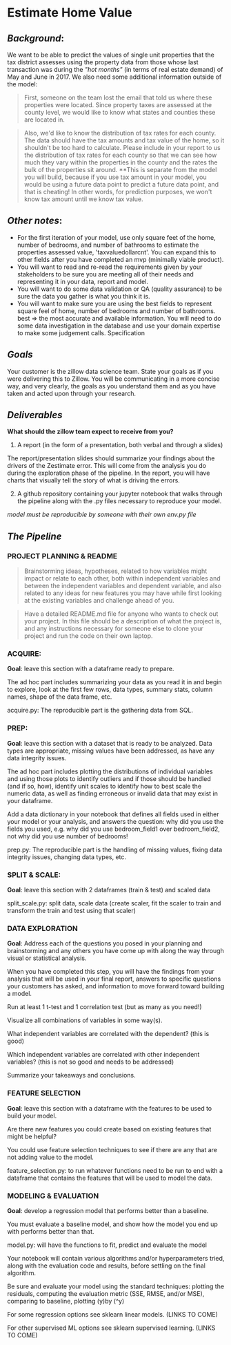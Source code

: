# Estimate Home Value

## *Background*:

We want to be able to predict the values of single unit properties that the tax district assesses using the property data from those whose last transaction was during the *"hot months"* (in terms of real estate demand) of May and June in 2017. We also need some additional information outside of the model:

> First, someone on the team lost the email that told us where these properties were located. Since property taxes are assessed at the county level, we would like to know what states and counties these are located in.

> Also, we'd like to know the distribution of tax rates for each county. The data should have the tax amounts and tax value of the home, so it shouldn't be too hard to calculate. Please include in your report to us the distribution of tax rates for each county so that we can see how much they vary within the properties in the county and the rates the bulk of the properties sit around. **This is separate from the model you will build, because if you use tax amount in your model, you would be using a future data point to predict a future data point, and that is cheating! In other words, for prediction purposes, we won't know tax amount until we know tax value.

## *Other notes*:

- For the first iteration of your model, use only square feet of the home, number of bedrooms, and number of bathrooms to estimate the properties assessed value, 'taxvaluedollarcnt'. You can expand this to other fields after you have completed an mvp (minimally viable product).
- You will want to read and re-read the requirements given by your stakeholders to be sure you are meeting all of their needs and representing it in your data, report and model.
- You will want to do some data validation or QA (quality assurance) to be sure the data you gather is what you think it is.
- You will want to make sure you are using the best fields to represent square feel of home, number of bedrooms and number of bathrooms. best => the most accurate and available information. You will need to do some data investigation in the database and use your domain expertise to make some judgement calls.
Specification

## *Goals*

Your customer is the zillow data science team. State your goals as if you were delivering this to Zillow. You will be communicating in a more concise way, and very clearly, the goals as you understand them and as you have taken and acted upon through your research.

## *Deliverables*

**What should the zillow team expect to receive from you?**

1. A report (in the form of a presentation, both verbal and through a slides)

The report/presentation slides should summarize your findings about the drivers of the Zestimate error. This will come from the analysis you do during the exploration phase of the pipeline. In the report, you will have charts that visually tell the story of what is driving the errors.

2. A github repository containing your jupyter notebook that walks through the pipeline along with the .py files necessary to reproduce your model.

*model must be reproducible by someone with their own env.py file*

## *The Pipeline*

### PROJECT PLANNING & README

> Brainstorming ideas, hypotheses, related to how variables might impact or relate to each other, both within independent variables and between the independent variables and dependent variable, and also related to any ideas for new features you may have while first looking at the existing variables and challenge ahead of you.

> Have a detailed README.md file for anyone who wants to check out your project. In this file should be a description of what the project is, and any instructions necessary for someone else to clone your project and run the code on their own laptop.

### ACQUIRE:

**Goal**: leave this section with a dataframe ready to prepare.

The ad hoc part includes summarizing your data as you read it in and begin to explore, look at the first few rows, data types, summary stats, column names, shape of the data frame, etc.

acquire.py: The reproducible part is the gathering data from SQL.

### PREP:

**Goal**: leave this section with a dataset that is ready to be analyzed. Data types are appropriate, missing values have been addressed, as have any data integrity issues.

The ad hoc part includes plotting the distributions of individual variables and using those plots to identify outliers and if those should be handled (and if so, how), identify unit scales to identify how to best scale the numeric data, as well as finding erroneous or invalid data that may exist in your dataframe.

Add a data dictionary in your notebook that defines all fields used in either your model or your analysis, and answers the question: why did you use the fields you used, e.g. why did you use bedroom_field1 over bedroom_field2, not why did you use number of bedrooms!

prep.py: The reproducible part is the handling of missing values, fixing data integrity issues, changing data types, etc.

### SPLIT & SCALE:

**Goal**: leave this section with 2 dataframes (train & test) and scaled data

split_scale.py: split data, scale data (create scaler, fit the scaler to train and transform the train and test using that scaler)

### DATA EXPLORATION

**Goal**: Address each of the questions you posed in your planning and brainstorming and any others you have come up with along the way through visual or statistical analysis.

When you have completed this step, you will have the findings from your analysis that will be used in your final report, answers to specific questions your customers has asked, and information to move forward toward building a model.

Run at least 1 t-test and 1 correlation test (but as many as you need!)

Visualize all combinations of variables in some way(s).

What independent variables are correlated with the dependent? (this is good)

Which independent variables are correlated with other independent variables? (this is not so good and needs to be addressed)

Summarize your takeaways and conclusions.

### FEATURE SELECTION

**Goal**: leave this section with a dataframe with the features to be used to build your model.

Are there new features you could create based on existing features that might be helpful?

You could use feature selection techniques to see if there are any that are not adding value to the model.

feature_selection.py: to run whatever functions need to be run to end with a dataframe that contains the features that will be used to model the data.

### MODELING & EVALUATION

**Goal**: develop a regression model that performs better than a baseline.

You must evaluate a baseline model, and show how the model you end up with performs better than that.

model.py: will have the functions to fit, predict and evaluate the model

Your notebook will contain various algorithms and/or hyperparameters tried, along with the evaluation code and results, before settling on the final algorithm.

Be sure and evaluate your model using the standard techniques: plotting the residuals, computing the evaluation metric (SSE, RMSE, and/or MSE), comparing to baseline, plotting \(y\)by \(^y\)

For some regression options see sklearn linear models. (LINKS TO COME)

For other supervised ML options see sklearn supervised learning. (LINKS TO COME)

